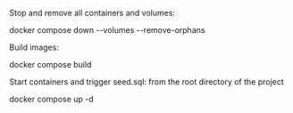 Stop and remove all containers and volumes:

docker compose down --volumes --remove-orphans

Build images:

docker compose build

Start containers and trigger seed.sql: from the root directory of the project

docker compose up -d
